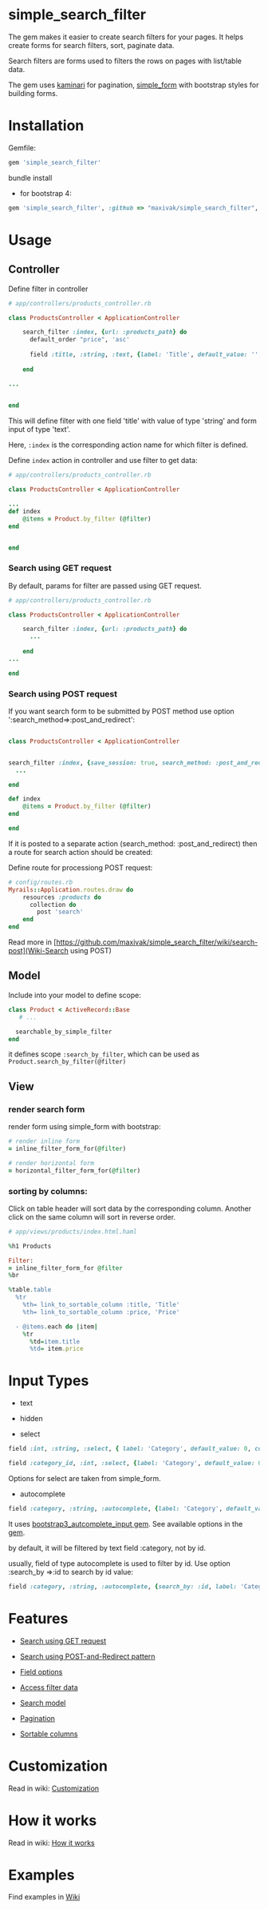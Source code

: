simple_search_filter
=============================

The gem makes it easier to create search filters for your pages.
It helps create forms for search filters, sort, paginate data.

Search filters are forms used to filters the rows on pages with list/table data.

The gem uses [kaminari](https://github.com/amatsuda/kaminari) for pagination, [simple_form](https://github.com/plataformatec/simple_form) with bootstrap styles for building forms.

# Installation

Gemfile:
```ruby
gem 'simple_search_filter'
```

bundle install


* for bootstrap 4:
```ruby
gem 'simple_search_filter', :github => "maxivak/simple_search_filter", :branch => "bootstrap4"
```


# Usage

## Controller

Define filter in controller
```ruby
# app/controllers/products_controller.rb

class ProductsController < ApplicationController

	search_filter :index, {url: :products_path} do
	  default_order "price", 'asc'
	
	  field :title, :string, :text, {label: 'Title', default_value: '', condition: :like_full}
	
	end

...
	

end

```
This will define filter with one field 'title' with value of type 'string' and form input of type 'text'.

Here, `:index` is the corresponding action name for which filter is defined.

Define `index` action in controller and use filter to get data:
```ruby
# app/controllers/products_controller.rb

class ProductsController < ApplicationController

...
def index
	@items = Product.by_filter (@filter)
end


end
```



### Search using GET request

By default, params for filter are passed using GET request.


```ruby
# app/controllers/products_controller.rb

class ProductsController < ApplicationController

	search_filter :index, {url: :products_path} do
	  ...
	
	end
...

end

```



### Search using POST request

If you want search form to be submitted by POST method use option ':search_method=>:post_and_redirect':

```ruby

class ProductsController < ApplicationController


search_filter :index, {save_session: true, search_method: :post_and_redirect, url: :products_url, search_url: :search_products_url, search_action: :search} do
  ...

end

def index
	@items = Product.by_filter (@filter)
end

end

```

If it is posted to a separate action (search_method: :post_and_redirect) then a route for search action should be created:

Define route for processiong POST request:
```ruby
# config/routes.rb
Myrails::Application.routes.draw do
	resources :products do
	  collection do
	    post 'search'
	end
end
```


Read more in [https://github.com/maxivak/simple_search_filter/wiki/search-post](Wiki-Search using POST)



## Model

Include into your model to define scope:

```ruby
class Product < ActiveRecord::Base
   # ...

  searchable_by_simple_filter
end
```

it defines scope `:search_by_filter`, which can be used as `Product.search_by_filter(@filter)`


## View

### render search form

render form using simple_form with bootstrap:
```ruby
# render inline form
= inline_filter_form_for(@filter) 

# render horizontal form
= horizontal_filter_form_for(@filter)
```


### sorting by columns:

Click on table header will sort data by the corresponding column. Another click on the same column will sort in reverse order.


```ruby
# app/views/products/index.html.haml

%h1 Products

Filter:
= inline_filter_form_for @filter
%br

%table.table
  %tr
    %th= link_to_sortable_column :title, 'Title'
    %th= link_to_sortable_column :price, 'Price'

  - @items.each do |item|
    %tr
      %td=item.title
      %td= item.price

```


# Input Types

- text

- hidden


- select

```ruby
field :int, :string, :select, { label: 'Category', default_value: 0, collection: [['USD',1],['CAD',2]], label_method: :first, value_method: :last}

field :category_id, :int, :select, {label: 'Category', default_value: 0, collection: Category.all, label_method: :name, value_method: :id}
```

Options for select are taken from simple_form.

- autocomplete

```ruby
field :category, :string, :autocomplete, {label: 'Category', default_value: '', :source_query => :autocomplete_categories_url}
```

It uses [bootstrap3_autcomplete_input gem](https://github.com/maxivak/bootstrap3_autocomplete_input). See available options in the [gem](https://github.com/maxivak/bootstrap3_autocomplete_input).

by default, it will be filtered by text field :category, not by id.

usually, field of type autocomplete is used to filter by id. Use option :search_by =>:id to search by id value:
```ruby
field :category, :string, :autocomplete, {search_by: :id, label: 'Category', default_value: '', :source_query => :autocomplete_categories_url}
```




# Features

* [Search using GET request](https://github.com/maxivak/simple_search_filter/wiki/search-get)
* [Search using POST-and-Redirect pattern](https://github.com/maxivak/simple_search_filter/wiki/search-post)

* [Field options](https://github.com/maxivak/simple_search_filter/wiki/field-options)

* [Access filter data](https://github.com/maxivak/simple_search_filter/wiki/filter-data)

* [Search model](https://github.com/maxivak/simple_search_filter/wiki/search-model)


* [Pagination](https://github.com/maxivak/simple_search_filter/wiki/pagination)
* [Sortable columns](https://github.com/maxivak/simple_search_filter/wiki/sortable-columns)


# Customization
Read in wiki: [Customization](https://github.com/maxivak/simple_search_filter/wiki/customization)


# How it works
Read in wiki: [How it works](https://github.com/maxivak/simple_search_filter/wiki/dev-insights)



# Examples

Find examples in [Wiki](https://github.com/maxivak/simple_search_filter/wiki/examples)


